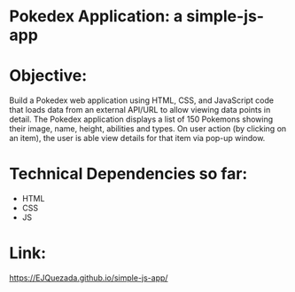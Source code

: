 # Pokedex Application: a simple-js-app

# Objective: 
  Build a Pokedex web application using HTML, CSS, and JavaScript code that loads data from an external API/URL to allow viewing data points in detail.
  The Pokedex application displays a list of 150 Pokemons showing their image, name, height, abilities and types.
  On user action (by clicking on an item), the user is able view details for that item via pop-up window.

# Technical Dependencies so far:
  * HTML
  * CSS
  * JS
  
# Link: 
https://EJQuezada.github.io/simple-js-app/
